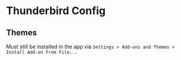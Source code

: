 # Thunderbird Config 

## Themes
Must still be installed in the app via `Settings > Add-ons and Themes > Install Add-on From File...`
